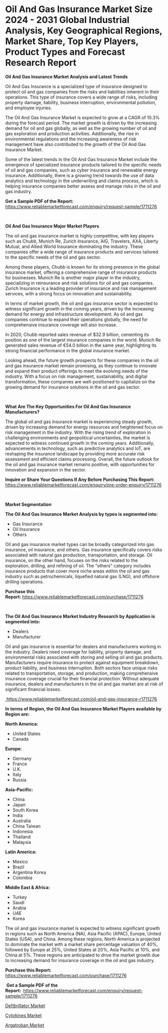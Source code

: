 <p><h1>Oil And Gas Insurance Market Size 2024 - 2031 Global Industrial Analysis, Key Geographical Regions, Market Share, Top Key Players, Product Types and Forecast Research Report</h1></p><p><strong>Oil And Gas Insurance Market Analysis and Latest Trends</strong></p>
<p><p>Oil And Gas Insurance is a specialized type of insurance designed to protect oil and gas companies from the risks and liabilities inherent in their operations. This type of insurance covers a wide range of risks, including property damage, liability, business interruption, environmental pollution, and employee injuries.</p><p>The Oil And Gas Insurance Market is expected to grow at a CAGR of 10.3% during the forecast period. The market growth is driven by the increasing demand for oil and gas globally, as well as the growing number of oil and gas exploration and production activities. Additionally, the rise in environmental regulations and the increasing awareness of risk management have also contributed to the growth of the Oil And Gas Insurance Market.</p><p>Some of the latest trends in the Oil And Gas Insurance Market include the emergence of specialized insurance products tailored to the specific needs of oil and gas companies, such as cyber insurance and renewable energy insurance. Additionally, there is a growing trend towards the use of data analytics and technology in the underwriting and claims process, which is helping insurance companies better assess and manage risks in the oil and gas industry.</p></p>
<p><strong>Get a Sample PDF of the Report:&nbsp;</strong> <a href="https://www.reliablemarketforecast.com/enquiry/request-sample/1711276">https://www.reliablemarketforecast.com/enquiry/request-sample/1711276</a></p>
<p>&nbsp;</p>
<p><strong>Oil And Gas Insurance Major Market Players</strong></p>
<p><p>The oil and gas insurance market is highly competitive, with key players such as Chubb, Munich Re, Zurich Insurance, AIG, Travelers, AXA, Liberty Mutual, and Allied World Insurance dominating the industry. These companies offer a wide range of insurance products and services tailored to the specific needs of the oil and gas sector.</p><p>Among these players, Chubb is known for its strong presence in the global insurance market, offering a comprehensive range of insurance products for businesses. Munich Re is another major player in the industry, specializing in reinsurance and risk solutions for oil and gas companies. Zurich Insurance is a leading provider of insurance and risk management services, with a strong focus on innovation and sustainability.</p><p>In terms of market growth, the oil and gas insurance sector is expected to witness significant growth in the coming years, driven by the increasing demand for energy and infrastructure development. As oil and gas companies continue to expand their operations globally, the need for comprehensive insurance coverage will also increase.</p><p>In 2020, Chubb reported sales revenue of $32.9 billion, cementing its position as one of the largest insurance companies in the world. Munich Re generated sales revenue of €54.0 billion in the same year, highlighting its strong financial performance in the global insurance market.</p><p>Looking ahead, the future growth prospects for these companies in the oil and gas insurance market remain promising, as they continue to innovate and expand their product offerings to meet the evolving needs of the industry. With a focus on risk management, sustainability, and digital transformation, these companies are well-positioned to capitalize on the growing demand for insurance solutions in the oil and gas sector.</p></p>
<p>&nbsp;</p>
<p><strong>What Are The Key Opportunities For Oil And Gas Insurance Manufacturers?</strong></p>
<p><p>The global oil and gas insurance market is experiencing steady growth, driven by increasing demand for energy resources and heightened focus on risk management in the industry. With the rising trend of exploration in challenging environments and geopolitical uncertainties, the market is expected to witness continued growth in the coming years. Additionally, advancements in technology, such as predictive analytics and IoT, are reshaping the insurance landscape by providing more accurate risk assessment and efficient claims processing. Overall, the future outlook for the oil and gas insurance market remains positive, with opportunities for innovation and expansion in the sector.</p></p>
<p><strong>Inquire or Share Your Questions If Any Before Purchasing This Report:</strong> <a href="https://www.reliablemarketforecast.com/enquiry/pre-order-enquiry/1711276">https://www.reliablemarketforecast.com/enquiry/pre-order-enquiry/1711276</a></p>
<p>&nbsp;</p>
<p><strong>Market Segmentation</strong></p>
<p><strong>The Oil And Gas Insurance Market Analysis by types is segmented into:</strong></p>
<p><ul><li>Gas Insurance</li><li>Oil Insurance</li><li>Others</li></ul></p>
<p><p>Oil and gas insurance market types can be broadly categorized into gas insurance, oil insurance, and others. Gas insurance specifically covers risks associated with natural gas production, transportation, and storage. Oil insurance, on the other hand, focuses on the risks related to the exploration, drilling, and refining of oil. The "others" category includes insurance products that cover more niche areas within the oil and gas industry such as petrochemicals, liquefied natural gas (LNG), and offshore drilling operations.</p></p>
<p><strong>Purchase this Report:&nbsp;</strong><a href="https://www.reliablemarketforecast.com/purchase/1711276">https://www.reliablemarketforecast.com/purchase/1711276</a></p>
<p>&nbsp;</p>
<p><strong>The Oil And Gas Insurance Market Industry Research by Application is segmented into:</strong></p>
<p><ul><li>Dealers</li><li>Manufacturer</li></ul></p>
<p><p>Oil and gas insurance is essential for dealers and manufacturers working in the industry. Dealers need coverage for liability, property damage, and environmental risks associated with storing and selling oil and gas products. Manufacturers require insurance to protect against equipment breakdown, product liability, and business interruption. Both sectors face unique risks related to transportation, storage, and production, making comprehensive insurance coverage crucial for their financial protection. Without adequate insurance, dealers and manufacturers in the oil and gas market are at risk of significant financial losses.</p></p>
<p><a href="https://www.reliablemarketforecast.com/oil-and-gas-insurance-r1711276">&nbsp;https://www.reliablemarketforecast.com/oil-and-gas-insurance-r1711276</a></p>
<p><strong>In terms of Region, the Oil And Gas Insurance Market Players available by Region are:</strong></p>
<p>
    <p> <strong> North America: </strong>
        <ul>
            <li>United States</li>
            <li>Canada</li>
        </ul>
        </p> 
    <p> <strong> Europe: </strong>
        <ul>
            <li>Germany</li>
            <li>France</li>
            <li>U.K.</li>
            <li>Italy</li>
            <li>Russia</li>
        </ul>
        </p> 
    <p> <strong> Asia-Pacific: </strong>
        <ul>
            <li>China</li>
            <li>Japan</li>
            <li>South Korea</li>
            <li>India</li>
            <li>Australia</li>
            <li>China Taiwan</li>
            <li>Indonesia</li>
            <li>Thailand</li>
            <li>Malaysia</li>
        </ul>
        </p> 
    <p> <strong> Latin America: </strong>
        <ul>
            <li>Mexico</li>
            <li>Brazil</li>
            <li>Argentina Korea</li>
            <li>Colombia</li>
        </ul>
        </p> 
    <p> <strong> Middle East & Africa: </strong>
        <ul>
            <li>Turkey</li>
            <li>Saudi</li>
            <li>Arabia</li>
            <li>UAE</li>
            <li>Korea</li>
        </ul>
    </p>
    </p>
<p><p>The oil and gas insurance market is expected to witness significant growth in regions such as North America (NA), Asia Pacific (APAC), Europe, United States (USA), and China. Among these regions, North America is projected to dominate the market with a market share percentage valuation of 40%, followed by Europe at 25%, United States at 20%, Asia Pacific at 10%, and China at 5%. These regions are anticipated to drive the market growth due to increasing demand for insurance coverage in the oil and gas industry.</p></p>
<p><strong>Purchase this Report: </strong><a href="https://www.reliablemarketforecast.com/purchase/1711276">https://www.reliablemarketforecast.com/purchase/1711276</a></p>
<p>&nbsp;<strong>Get a Sample PDF of the Report:&nbsp;&nbsp;</strong><a href="https://www.reliablemarketforecast.com/enquiry/request-sample/1711276">https://www.reliablemarketforecast.com/enquiry/request-sample/1711276</a></p>
<p><strong></strong></p>
<p><p><a href="https://www.linkedin.com/pulse/insights-defibrillator-industry-market-financial-status-size-bpuwc">Defibrillator Market</a></p><p><a href="https://www.linkedin.com/pulse/global-cytokines-industry-research-report-competitive-xtoue">Cytokines Market</a></p><p><a href="https://www.linkedin.com/pulse/global-argatroban-market-status-2024-2031-forecast-z1eqc">Argatroban Market</a></p></p>